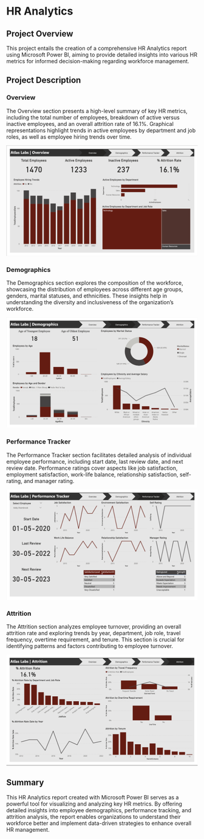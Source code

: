 # HR Analytics

## Project Overview

This project entails the creation of a comprehensive HR Analytics report using Microsoft Power BI, aiming to provide detailed insights into various HR metrics for informed decision-making regarding workforce management.

## Project Description

### Overview

The Overview section presents a high-level summary of key HR metrics, including the total number of employees, breakdown of active versus inactive employees, and an overall attrition rate of 16.1%. Graphical representations highlight trends in active employees by department and job roles, as well as employee hiring trends over time.

![Overview Page](images/overview.png)

### Demographics

The Demographics section explores the composition of the workforce, showcasing the distribution of employees across different age groups, genders, marital statuses, and ethnicities. These insights help in understanding the diversity and inclusiveness of the organization’s workforce.

![Demographics Page](images/demographics.png)

### Performance Tracker

The Performance Tracker section facilitates detailed analysis of individual employee performance, including start date, last review date, and next review date. Performance ratings cover aspects like job satisfaction, employment satisfaction, work-life balance, relationship satisfaction, self-rating, and manager rating.

![Performance Tracker Page](images/performance.png)

### Attrition

The Attrition section analyzes employee turnover, providing an overall attrition rate and exploring trends by year, department, job role, travel frequency, overtime requirement, and tenure. This section is crucial for identifying patterns and factors contributing to employee turnover.

![Attrition Page](images/attrition.png)

## Summary

This HR Analytics report created with Microsoft Power BI serves as a powerful tool for visualizing and analyzing key HR metrics. By offering detailed insights into employee demographics, performance tracking, and attrition analysis, the report enables organizations to understand their workforce better and implement data-driven strategies to enhance overall HR management.
